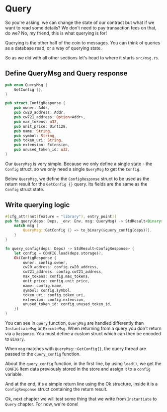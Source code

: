 # Query

So you're asking, we can change the state of our contract but what if we want to read some details? We don't need to pay transaction fees on that, do we? No, my friend, this is what querying is for!

Querying is the other half of the coin to messages. You can think of queries as a database read, or a way of querying state.

So as we did with all other sections let's head to where it starts `src/msg.rs`.

## Define QueryMsg and Query response

```rust
pub enum QueryMsg {
    GetConfig {},
}

pub struct ConfigResponse {
    pub owner: Addr,
    pub cw20_address: Addr,
    pub cw721_address: Option<Addr>,
    pub max_tokens: u32,
    pub unit_price: Uint128,
    pub name: String,
    pub symbol: String,
    pub token_uri: String,
    pub extension: Extension,
    pub unused_token_id: u32,
}
```

Our `QueryMsg` is very simple. Because we only define a single state - the `Config` struct, so we only need a single `QueryMsg` to get the `Config`.

Below `QueryMsg`, we define the `ConfigResponse` struct to be used as the return result for the `GetConfig {}` query. Its fields are the same as the `Config` struct state.

## Write querying logic

```rust
#[cfg_attr(not(feature = "library"), entry_point)]
pub fn query(deps: Deps, _env: Env, msg: QueryMsg) -> StdResult<Binary> {
    match msg {
        QueryMsg::GetConfig {} => to_binary(&query_config(deps)?),
    }
}

fn query_config(deps: Deps) -> StdResult<ConfigResponse> {
    let config = CONFIG.load(deps.storage)?;
    Ok(ConfigResponse {
        owner: config.owner,
        cw20_address: config.cw20_address,
        cw721_address: config.cw721_address,
        max_tokens: config.max_tokens,
        unit_price: config.unit_price,
        name: config.name,
        symbol: config.symbol,
        token_uri: config.token_uri,
        extension: config.extension,
        unused_token_id: config.unused_token_id,
    })
}
```

You can see in `query` function, `QueryMsg` are handled differently than `InstantiateMsg` or `ExecuteMsg`. When returning from a query you don't return via a `Response`. You must define a custom struct which can then be encoded to `Binary`.

When `msg` matches with `QueryMsg::GetConfig{}`, the query thread are passed to the `query_config` function.

About the `query_config` function, in the first line, by using `load()`, we get the `CONFIG` Item data previously stored in the store and assign it to a `config` variable. 

And at the end, it's a simple return line using the Ok structure, inside it is a `ConfigResponse` struct containing the return result.

Ok, next chapter we will test some thing that we write from `Instantiate` to `Query` chapter. For now, we're done!
